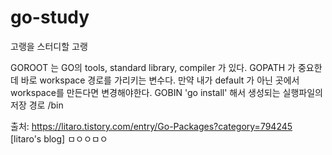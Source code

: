 # go-study
고랭을 스터디할 고랭

GOROOT 는 GO의 tools, standard library, compiler 가 있다.
GOPATH 가 중요한데 바로 workspace 경로를 가리키는 변수다. 만약 내가 default 가 아닌 곳에서 workspace를 만든다면 변경해야한다.
GOBIN 'go install' 해서 생성되는 실행파일의 저장 경로 /bin


출처: https://litaro.tistory.com/entry/Go-Packages?category=794245 [litaro's blog]
ㅁㅇㅇㅁㅇ
